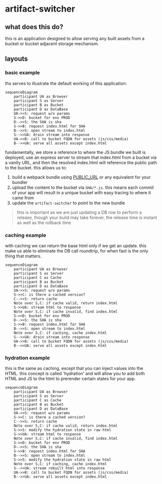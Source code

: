 # artifact-switcher

## what does this do?

this is an application designed to allow serving any built assets from a bucket or bucket adjacent storage mechanism.

## layouts

### basic example

ths serves to illustrate the default working of this application:

```mermaid
sequenceDiagram
    participant UA as Browser
    participant S as Server
    participant B as Bucket
    participant D as DataBase
    UA->>S: request w/o params
    S->>D: bucket for env PROD
    D-->>S: the SHA is sha
    S->>B: request index.html for SHA
    B-->>S: open stream to index.html
    S-->>UA: drain stream into response
    UA->>B: call to bucket FQDN for assets (js/css/media)
    B-->>UA: serve all assets except index.html
```

fundamentally, we store a reference to where the JS bundle we built is deployed, use an express server to stream that index.html from a bucket via a vanity URL, and then the resolved index.html will reference the public path to the bucket. this allows us to:

1. build a webpack bundle using [PUBLIC_URL](https://webpack.js.org/guides/public-path/) or any equivalent for your bundler
1. upload the content to the bucket via `SHA/*.js`. this means each commit of your app will result in a unique bucket with easy tracing to where it came from
1. update the `artifact-switcher` to point to the new bundle

> this is important as we are just updating a DB row to perform a release, though your build may take forever, the release time is instant as well as the rollback time

### caching example

with caching we can return the base html only if we get an update. this make us able to eliminate the DB call roundtrip, for when fast is the only thing that matters.

```mermaid
sequenceDiagram
    participant UA as Browser
    participant S as Server
    participant C as Cache
    participant B as Bucket
    participant D as DataBase
    UA->>S: request w/o params
    S->>C: is there a cached version?
    C-->>S: return cache
    Note over S,C: if cache valid, return index.html
    S->>UA: stream html to response
    Note over S,C: if cache invalid, find index.html
    S->>D: bucket for env PROD
    D-->>S: the SHA is sha
    S->>B: request index.html for SHA
    B-->>S: open stream to index.html
    Note over S,C: if caching, cache index.html
    S-->>UA: drain stream into response
    UA->>B: call to bucket FQDN for assets (js/css/media)
    B-->>UA: serve all assets except index.html
```

### hydration example

this is the same as caching, except that you can inject values into the HTML. this concept is called 'hydration' and will allow you to add both HTML and JS to the html to prerender certain states for your app.

```mermaid
sequenceDiagram
    participant UA as Browser
    participant S as Server
    participant C as Cache
    participant B as Bucket
    participant D as DataBase
    UA->>S: request w/o params
    S->>C: is there a cached version?
    C-->>S: return cache
    Note over S,C: if cache valid, return index.html
    S->>S: modify the hydration state in raw html
    S->>UA: stream html to response
    Note over S,C: if cache invalid, find index.html
    S->>D: bucket for env PROD
    D-->>S: the SHA is sha
    S->>B: request index.html for SHA
    B-->>S: open stream to index.html
    S->>S: modify the hydration state in raw html
    Note over S,C: if caching, cache index.html
    S-->>UA: stream rebuilt html into response
    UA->>B: call to bucket FQDN for assets (js/css/media)
    B-->>UA: serve all assets except index.html
```
